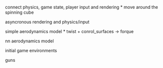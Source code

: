 connect physics, game state, player input and rendering
    * move around the spinning cube

asyncronous rendering and physics/input

simple aerodynamics model
    * twist + conrol_surfaces -> forque

nn aerodynamics model

initial game environments

guns